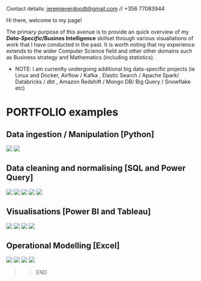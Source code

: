 
Contact details: jeremieverdoodt@gmail.com // +356 77083944

Hi there, welcome to my page! 

The primary purpose of this avenue is to provide an quick overview of my **_Data-Specific_/Busines Intelligence** skillset through various visualiations of work that I have conducted in the past. It is worth noting that my experience extends to the wider Computer Science field and other other domains such as Business strategy and Mathematics (including statistics). 

- NOTE: I am currenlty undergoing additional big data-specific projects (ie Linux and Docker, Airflow / Kafka , Elastic Search / Apache Spark/ Databricks / dbt , Amazon Redshift / Mongo DB/  Big Query / Snowflake etc)

#  PORTFOLIO examples

## Data ingestion / Manipulation [Python]
![](/images/Spyder.png)
![](/images/Python_i.PNG) 


## Data cleaning and normalising [SQL and Power Query]
![](/images/PowerQuery_i.PNG)
![](/images/ERD_i.PNG)
![](/images/Normalised.PNG)
![](/images/Schema_PBIfinancialanalytics.PNG)
![](/images/SQL_i.PNG)


## Visualisations [Power BI and Tableau]
![](/images/Uni_work1.PNG) 
![](/images/Uni_work2_Tab.PNG) 
![](/images/Store_analysis_PBI.PNG) 
![](/images/StoreAnalysis_PBI2.PNG) 


## Operational Modelling [Excel]
![](/images/SensitivityAnalysis2.PNG) 
![](/images/SensitivityAnalysis.PNG) 
![](/images/Operational_modeling.PNG) 
![](/images/Capture.PNG)      

>> END
